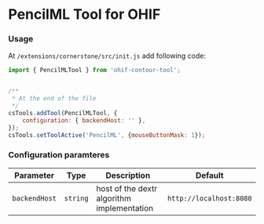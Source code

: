 # PencilML Tool for OHIF

### Usage

At `/extensions/cornerstone/src/init.js` add following code:

```js
import { PencilMLTool } from 'ohif-contour-tool';


/**
 * At the end of the file
 */
csTools.addTool(PencilMLTool, {
    configuration: { backendHost: '' },
}); 
csTools.setToolActive('PencilML', {mouseButtonMask: 1});
```

### Configuration paramteres

| Parameter | Type | Description | Default |
| --------- | ---- | ----------- | ------- |
| `backendHost` | `string` | host of the dextr algorithm implementation | `http://localhost:8080` |